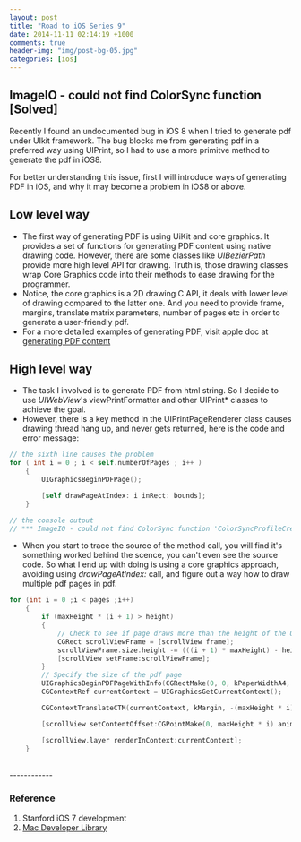 ```yaml
---
layout: post
title: "Road to iOS Series 9"
date: 2014-11-11 02:14:19 +1000
comments: true
header-img: "img/post-bg-05.jpg"
categories: [ios]
---
```


## ImageIO - could not find ColorSync function [Solved]

Recently I found an undocumented bug in iOS 8 when I tried to generate pdf under UIkit framework. The bug blocks me from generating pdf in a preferred way using UIPrint, so I had to use a more primitve method to generate the pdf in iOS8.

For better understanding this issue, first I will introduce ways of generating PDF in iOS, and why it may become a problem in iOS8 or above.

<!--more-->

## Low level way
- The first way of generating PDF is using UiKit and core graphics. It provides a set of functions for generating PDF content using native drawing code. However, there are some classes like *UIBezierPath* provide more high level API for drawing. Truth is, those drawing classes wrap Core Graphics code into their methods to ease drawing for the programmer.
- Notice, the core graphics is a 2D drawing C API, it deals with lower level of drawing compared to the latter one. And you need to provide frame,  margins, translate matrix parameters,  number of pages etc in order to generate a user-friendly pdf.
- For a more detailed examples of generating PDF, visit apple doc at [generating PDF content](https://developer.apple.com/library/ios/documentation/2DDrawing/Conceptual/DrawingPrintingiOS/GeneratingPDF/GeneratingPDF.html)

## High level way
- The task I involved is to generate PDF from html string. So I decide to use *UIWebView*'s viewPrintFormatter and other UIPrint* classes to achieve the goal.
- However, there is a key method in the UIPrintPageRenderer class causes drawing thread hang up, and never gets returned, here is the code and error message:

``` objective-c drawPageAtIndex
// the sixth line causes the problem
for ( int i = 0 ; i < self.numberOfPages ; i++ )
    {
        UIGraphicsBeginPDFPage();

        [self drawPageAtIndex: i inRect: bounds];
    }

// the console output
// *** ImageIO - could not find ColorSync function 'ColorSyncProfileCreateSanitizedCopy'
```

- When you start to trace the source of the method call, you will find it's something worked behind the scence, you can't even see the source code. So what I end up with doing is using a core graphics approach, avoiding using *drawPageAtIndex:* call, and figure out a way how to draw multiple pdf pages in pdf.


``` objective-c drawPageAtIndex
for (int i = 0 ;i < pages ;i++)
    {
        if (maxHeight * (i + 1) > height)
        {
            // Check to see if page draws more than the height of the UIWebView
            CGRect scrollViewFrame = [scrollView frame];
            scrollViewFrame.size.height -= (((i + 1) * maxHeight) - height);
            [scrollView setFrame:scrollViewFrame];
        }
        // Specify the size of the pdf page
        UIGraphicsBeginPDFPageWithInfo(CGRectMake(0, 0, kPaperWidthA4, kPaperHeightA4), nil);
        CGContextRef currentContext = UIGraphicsGetCurrentContext();

        CGContextTranslateCTM(currentContext, kMargin, -(maxHeight * i) + kMargin);

        [scrollView setContentOffset:CGPointMake(0, maxHeight * i) animated:NO];

        [scrollView.layer renderInContext:currentContext];
    }
```


<br>
------------

### Reference
1. Stanford iOS 7 development
2. [Mac Developer Library](https://developer.apple.com/library/mac/navigation/)
